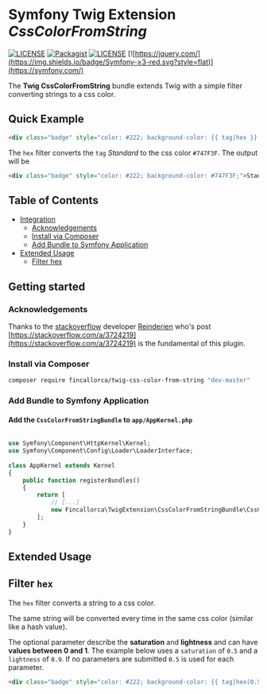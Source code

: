 # Symfony Twig Extension *CssColorFromString*

[![LICENSE](https://img.shields.io/badge/release-0.0.1-blue.svg?style=flat)](https://github.com/Fincallorca/TwigCssColorFromString/releases/tag/0.0.1)
[![Packagist](https://img.shields.io/badge/Packagist-0.0.1-blue.svg?style=flat)](https://packagist.org/packages/fincallorca/twig-css-color-from-string)
[![LICENSE](https://img.shields.io/badge/License-MIT-blue.svg?style=flat)](LICENSE)
[![https://jquery.com/](https://img.shields.io/badge/Symfony-≥3-red.svg?style=flat)](https://symfony.com/)



The **Twig CssColorFromString** bundle extends Twig with a simple filter converting strings to a css color.

## Quick Example

```html
<div class="badge" style="color: #222; background-color: {{ tag|hex }};">{{ tag }}</div>
```

The `hex` filter converts the `tag` *Standard* to the css color `#747F3F`. The output will be

```html
<div class="badge" style="color: #222; background-color: #747F3F;">Standard</div>
```

## Table of Contents

* [Integration](#getting-started)
  * [Acknowledgements](#acknowledgements)
  * [Install via Composer](#install-via-composer)
  * [Add Bundle to Symfony Application](#add-bundle-to-symfony-application)
* [Extended Usage](#extended-usage)
  * [Filter hex](#filter-hex)
  

## Getting started

### Acknowledgements

Thanks to the [stackoverflow](https://www.stackoverflow.com/) developer [Reinderien](https://meta.stackoverflow.com/users/313768/reinderien) who's
post [https://stackoverflow.com/a/3724219](https://stackoverflow.com/a/3724219) is the fundamental of this plugin. 

### Install via Composer

```bash
composer require fincallorca/twig-css-color-from-string "dev-master"
```

### Add Bundle to Symfony Application

#### Add the `CssColorFromStringBundle` to `app/AppKernel.php`

``` php

use Symfony\Component\HttpKernel\Kernel;
use Symfony\Component\Config\Loader\LoaderInterface;
        
class AppKernel extends Kernel
{
    public function registerBundles()
    {
        return [
            // [...]
            new Fincallorca\TwigExtension\CssColorFromStringBundle\CssColorFromStringBundle(),
        ];
    }
}
```


## Extended Usage

## Filter `hex`

The `hex` filter converts a string to a css color.

The same string will be converted every time in the same css color (similar like a hash value).

The optional parameter describe the **saturation** and **lightness** and can have **values
between 0 and 1**. The example below uses a `saturation` of `0.5` and a `lightness` of `0.9`.
If no parameters are submitted `0.5` is used for each parameter.

```html
<div class="badge" style="color: #222; background-color: {{ tag|hex(0.5, 0.9) }};">{{ tag }}</div>
```
